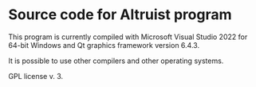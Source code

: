 # Source code for Altruist program

This program is currently compiled with Microsoft Visual Studio 2022 for 64-bit Windows and Qt graphics framework version 6.4.3.

It is possible to use other compilers and other operating systems.

GPL license v. 3.

